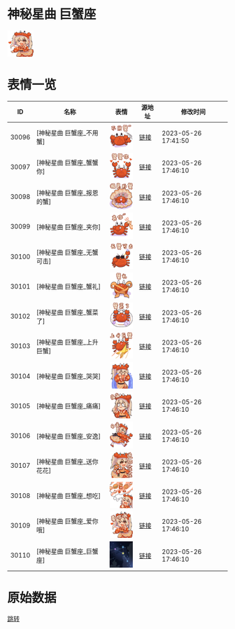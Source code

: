 # 神秘星曲 巨蟹座

<img src="./cover.png" height="60" alt="cover" />

# 表情一览

|ID|名称|表情|源地址|修改时间|
|----|----|----|----|----|
|30096|[神秘星曲 巨蟹座_不用蟹]|<img src="./pic/030096_%5B神秘星曲 巨蟹座_不用蟹%5D.png" height="60" alt="不用蟹"/>|[链接](https://i0.hdslb.com/bfs/garb/e4a0158ba441dcf0f8fbed29c3aef07866b81409.png)|2023-05-26 17:41:50|
|30097|[神秘星曲 巨蟹座_蟹蟹你]|<img src="./pic/030097_%5B神秘星曲 巨蟹座_蟹蟹你%5D.png" height="60" alt="蟹蟹你"/>|[链接](https://i0.hdslb.com/bfs/garb/cab78cd97da5ee79c72fd1f146a6132c75e46595.png)|2023-05-26 17:46:10|
|30098|[神秘星曲 巨蟹座_报恩的蟹]|<img src="./pic/030098_%5B神秘星曲 巨蟹座_报恩的蟹%5D.png" height="60" alt="报恩的蟹"/>|[链接](https://i0.hdslb.com/bfs/garb/1b821ad4a9189fe82797530ae958c719dac38896.png)|2023-05-26 17:46:10|
|30099|[神秘星曲 巨蟹座_夹你]|<img src="./pic/030099_%5B神秘星曲 巨蟹座_夹你%5D.png" height="60" alt="夹你"/>|[链接](https://i0.hdslb.com/bfs/garb/1817ae7440b317db8f93268c9de323a5772b3e71.png)|2023-05-26 17:46:10|
|30100|[神秘星曲 巨蟹座_无蟹可击]|<img src="./pic/030100_%5B神秘星曲 巨蟹座_无蟹可击%5D.png" height="60" alt="无蟹可击"/>|[链接](https://i0.hdslb.com/bfs/garb/62b3dd0e8c0469d486872d86fbd8f2bf95095f9d.png)|2023-05-26 17:46:10|
|30101|[神秘星曲 巨蟹座_蟹礼]|<img src="./pic/030101_%5B神秘星曲 巨蟹座_蟹礼%5D.png" height="60" alt="蟹礼"/>|[链接](https://i0.hdslb.com/bfs/garb/8ef6b803250c057fe15231cafe5bccf68deab73d.png)|2023-05-26 17:46:10|
|30102|[神秘星曲 巨蟹座_蟹菜了]|<img src="./pic/030102_%5B神秘星曲 巨蟹座_蟹菜了%5D.png" height="60" alt="蟹菜了"/>|[链接](https://i0.hdslb.com/bfs/garb/0ecd456badbc6fc688c7b5e42e1a44cf41ff2056.png)|2023-05-26 17:46:10|
|30103|[神秘星曲 巨蟹座_上升巨蟹]|<img src="./pic/030103_%5B神秘星曲 巨蟹座_上升巨蟹%5D.png" height="60" alt="上升巨蟹"/>|[链接](https://i0.hdslb.com/bfs/garb/bbc15a80497b9d7770db80062a15435bbefc0289.png)|2023-05-26 17:46:10|
|30104|[神秘星曲 巨蟹座_哭哭]|<img src="./pic/030104_%5B神秘星曲 巨蟹座_哭哭%5D.png" height="60" alt="哭哭"/>|[链接](https://i0.hdslb.com/bfs/garb/23d93a032e8270cebb3b2cb63eb7a2f8f62e264b.png)|2023-05-26 17:46:10|
|30105|[神秘星曲 巨蟹座_痛痛]|<img src="./pic/030105_%5B神秘星曲 巨蟹座_痛痛%5D.png" height="60" alt="痛痛"/>|[链接](https://i0.hdslb.com/bfs/garb/4f4673875c0265f1e17e7d5bac77ae2800689740.png)|2023-05-26 17:46:10|
|30106|[神秘星曲 巨蟹座_安逸]|<img src="./pic/030106_%5B神秘星曲 巨蟹座_安逸%5D.png" height="60" alt="安逸"/>|[链接](https://i0.hdslb.com/bfs/garb/bd4978a4811d0c89695c523fbaba9a7dfcae011e.png)|2023-05-26 17:46:10|
|30107|[神秘星曲 巨蟹座_送你花花]|<img src="./pic/030107_%5B神秘星曲 巨蟹座_送你花花%5D.png" height="60" alt="送你花花"/>|[链接](https://i0.hdslb.com/bfs/garb/627bc18dd7af9cee40190a00639420131cf2a5a3.png)|2023-05-26 17:46:10|
|30108|[神秘星曲 巨蟹座_想吃]|<img src="./pic/030108_%5B神秘星曲 巨蟹座_想吃%5D.png" height="60" alt="想吃"/>|[链接](https://i0.hdslb.com/bfs/garb/b8469624f89b382de24c70b41f3841d9757b7321.png)|2023-05-26 17:46:10|
|30109|[神秘星曲 巨蟹座_爱你哦]|<img src="./pic/030109_%5B神秘星曲 巨蟹座_爱你哦%5D.png" height="60" alt="爱你哦"/>|[链接](https://i0.hdslb.com/bfs/garb/91e3a4033dfb65996673b15931df38f7140e5b85.png)|2023-05-26 17:46:10|
|30110|[神秘星曲 巨蟹座_巨蟹座]|<img src="./pic/030110_%5B神秘星曲 巨蟹座_巨蟹座%5D.png" height="60" alt="巨蟹座"/>|[链接](https://i0.hdslb.com/bfs/garb/fc9f366891dc11219119fe5b0a3fdaf52cdb235d.png)|2023-05-26 17:46:10|

# 原始数据

[跳转](./raw.json)

